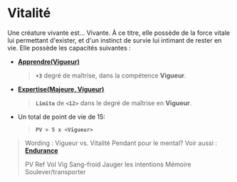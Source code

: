 # Vitalité

Une créature vivante est... Vivante. À ce titre, elle possède de la force vitale lui permettant d'exister, et d'un instinct de survie lui intimant de rester en vie. Elle possède les capacités suivantes :

* [**Apprendre\(Vigueur\)**](vitalite.md###)

  > **`+3`** degré de maîtrise, dans la compétence **Vigueur**.

* [**Expertise\(Majeure, Vigueur\)**](https://trello.com/c/0EKOzT2h)

  > **`Limite`** de **`<12>`** dans le degré de maîtrise en **Vigueur**.

* Un total de point de vie de 15:

  > **`PV = 5 x <Vigueur>`**

> Wording : Vigueur vs. Vitalité Pendant pour le mental? Voir aussi : [**Endurance**](https://trello.com/c/AlqwWdQT)
>
> PV Ref Vol Vig Sang-froid Jauger les intentions Mémoire Soulever/transporter

